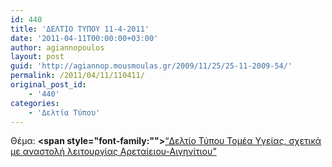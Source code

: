 ```yaml
---
id: 440
title: 'ΔΕΛΤΙΟ ΤΥΠΟΥ 11-4-2011'
date: '2011-04-11T00:00:00+03:00'
author: agiannopoulos
layout: post
guid: 'http://agiannop.mousmoulas.gr/2009/11/25/25-11-2009-54/'
permalink: /2011/04/11/110411/
original_post_id:
    - '440'
categories:
    - 'Δελτία Τύπου'
---
```


Θέμα: **<span style="font-family:""></span>**[“Δελτίο Τύπου Τομέα Υγείας, σχετικά με αναστολή λειτουργίας Αρεταίειου-Αιγηνίτιου” ](http://localhost:8000/wp-content/uploads/2009/11/11042011_dt_aiginitio_areteio.pdf)